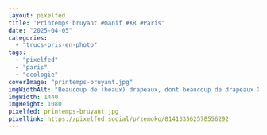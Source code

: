 ```yaml
---
layout: pixelfed
title: 'Printemps bruyant #manif #XR #Paris'
date: "2025-04-05"
categories: 
  - "trucs-pris-en-photo"
tags: 
  - "pixelfed"
  - "paris"
  - "ecologie"
coverImage: "printemps-bruyant.jpg"
imgWidthAlt: "Beaucoup de (beaux) drapeaux, dont beaucoup de drapeaux XR, dans la manif"
imgWidth: 1440
imgHeight: 1080
pixelfed: printemps-bruyant.jpg
pixellink: https://pixelfed.social/p/zemoko/814133562578556292
---
```

